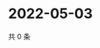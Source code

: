 # 2022-05-03

共 0 条

<!-- BEGIN WEIBO -->
<!-- 最后更新时间 Tue May 03 2022 02:24:29 GMT+0800 (China Standard Time) -->

<!-- END WEIBO -->
